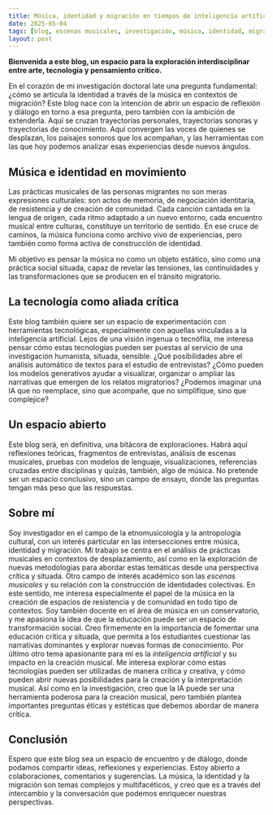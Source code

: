 ```yaml
---
title: Música, identidad y migración en tiempos de inteligencia artificial
date: 2025-05-04
tags: [blog, escenas musicales, investigación, música, identidad, migración, inteligencia-artificial]
layout: post
---
```


**Bienvenida a este blog, un espacio para la exploración interdisciplinar entre arte, tecnología y pensamiento crítico.**

En el corazón de mi investigación doctoral late una pregunta fundamental: ¿cómo se articula la identidad a través de la música en contextos de migración? Este blog nace con la intención de abrir un espacio de reflexión y diálogo en torno a esa pregunta, pero también con la ambición de extenderla. Aquí se cruzan trayectorias personales, trayectorias sonoras y trayectorias de conocimiento. Aquí convergen las voces de quienes se desplazan, los paisajes sonoros que los acompañan, y las herramientas con las que hoy podemos analizar esas experiencias desde nuevos ángulos.

## Música e identidad en movimiento

Las prácticas musicales de las personas migrantes no son meras expresiones culturales: son actos de memoria, de negociación identitaria, de resistencia y de creación de comunidad. Cada canción cantada en la lengua de origen, cada ritmo adaptado a un nuevo entorno, cada encuentro musical entre culturas, constituye un territorio de sentido. En ese cruce de caminos, la música funciona como archivo vivo de experiencias, pero también como forma activa de construcción de identidad.

Mi objetivo es pensar la música no como un objeto estático, sino como una práctica social situada, capaz de revelar las tensiones, las continuidades y las transformaciones que se producen en el tránsito migratorio.

## La tecnología como aliada crítica

Este blog también quiere ser un espacio de experimentación con herramientas tecnológicas, especialmente con aquellas vinculadas a la inteligencia artificial. Lejos de una visión ingenua o tecnófila, me interesa pensar cómo estas tecnologías pueden ser puestas al servicio de una investigación humanista, situada, sensible. ¿Qué posibilidades abre el análisis automático de textos para el estudio de entrevistas? ¿Cómo pueden los modelos generativos ayudar a visualizar, organizar o ampliar las narrativas que emergen de los relatos migratorios? ¿Podemos imaginar una IA que no reemplace, sino que acompañe, que no simplifique, sino que complejice?

## Un espacio abierto

Este blog será, en definitiva, una bitácora de exploraciones. Habrá aquí reflexiones teóricas, fragmentos de entrevistas, análisis de escenas musicales, pruebas con modelos de lenguaje, visualizaciones, referencias cruzadas entre disciplinas y quizás, también, algo de música. No pretende ser un espacio conclusivo, sino un campo de ensayo, donde las preguntas tengan más peso que las respuestas.

## Sobre mí
Soy investigador en el campo de la etnomusicología y la antropología cultural, con un interés particular en las intersecciones entre música, identidad y migración. Mi trabajo se centra en el análisis de prácticas musicales en contextos de desplazamiento, así como en la exploración de nuevas metodologías para abordar estas temáticas desde una perspectiva crítica y situada.
Otro campo de interés académico son las *escenas musicales* y su relación con la construcción de identidades colectivas. En este sentido, me interesa especialmente el papel de la música en la creación de espacios de resistencia y de comunidad en todo tipo de contextos. 
Soy también docente en el área de música en un conservatorio, y me apasiona la idea de que la educación puede ser un espacio de transformación social. Creo firmemente en la importancia de fomentar una educación crítica y situada, que permita a los estudiantes cuestionar las narrativas dominantes y explorar nuevas formas de conocimiento.
Por último otro tema apasionante para mí es la *inteligencia artificial* y su impacto en la creación musical. Me interesa explorar cómo estas tecnologías pueden ser utilizadas de manera crítica y creativa, y cómo pueden abrir nuevas posibilidades para la creación y la interpretación musical. Así como en la investigación, creo que la IA puede ser una herramienta poderosa para la creación musical, pero también plantea importantes preguntas éticas y estéticas que debemos abordar de manera crítica.
## Conclusión

Espero que este blog sea un espacio de encuentro y de diálogo, donde podamos compartir ideas, reflexiones y experiencias. Estoy abierto a colaboraciones, comentarios y sugerencias. La música, la identidad y la migración son temas complejos y multifacéticos, y creo que es a través del intercambio y la conversación que podemos enriquecer nuestras perspectivas.

